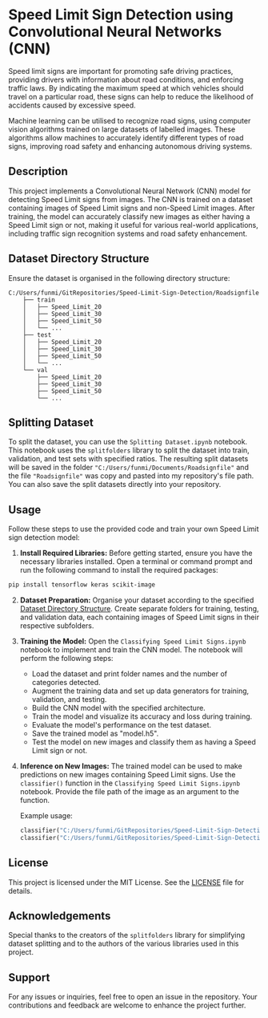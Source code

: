 # Speed Limit Sign Detection using Convolutional Neural Networks (CNN)

Speed limit signs are important for promoting safe driving practices, providing drivers with information about road conditions, and enforcing traffic laws. By indicating the maximum speed at which vehicles should travel on a particular road, these signs can help to reduce the likelihood of accidents caused by excessive speed. 

Machine learning can be utilised to recognize road signs, using computer vision algorithms trained on large datasets of labelled images. These algorithms allow machines to accurately identify different types of road signs, improving road safety and enhancing autonomous driving systems. 
## Description
This project implements a Convolutional Neural Network (CNN) model for detecting Speed Limit signs from images. The CNN is trained on a dataset containing images of Speed Limit signs and non-Speed Limit images. After training, the model can accurately classify new images as either having a Speed Limit sign or not, making it useful for various real-world applications, including traffic sign recognition systems and road safety enhancement.

## Dataset Directory Structure
Ensure the dataset is organised in the following directory structure:
```
C:/Users/funmi/GitRepositories/Speed-Limit-Sign-Detection/Roadsignfile
    ├── train
    │   ├── Speed_Limit_20
    │   ├── Speed_Limit_30
    │   ├── Speed_Limit_50
    │   └── ...
    ├── test
    │   ├── Speed_Limit_20
    │   ├── Speed_Limit_30
    │   ├── Speed_Limit_50
    │   └── ...
    └── val
        ├── Speed_Limit_20
        ├── Speed_Limit_30
        ├── Speed_Limit_50
        └── ...
```
## Splitting Dataset
To split the dataset, you can use the `Splitting Dataset.ipynb` notebook. This notebook uses the `splitfolders` library to split the dataset into train, validation, and test sets with specified ratios. The resulting split datasets will be saved in the folder `"C:/Users/funmi/Documents/Roadsignfile"` and the file `"Roadsignfile"` was copy and pasted into my repository's file path. You can also save the split datasets directly into your repository.

## Usage
Follow these steps to use the provided code and train your own Speed Limit sign detection model:

1. **Install Required Libraries:** Before getting started, ensure you have the necessary libraries installed. Open a terminal or command prompt and run the following command to install the required packages:

```bash
pip install tensorflow keras scikit-image
```

2. **Dataset Preparation:** Organise your dataset according to the specified [Dataset Directory Structure](#dataset-directory-structure). Create separate folders for training, testing, and validation data, each containing images of Speed Limit signs in their respective subfolders.

3. **Training the Model:** Open the `Classifying Speed Limit Signs.ipynb` notebook to implement and train the CNN model. The notebook will perform the following steps:

   - Load the dataset and print folder names and the number of categories detected.
   - Augment the training data and set up data generators for training, validation, and testing.
   - Build the CNN model with the specified architecture.
   - Train the model and visualize its accuracy and loss during training.
   - Evaluate the model's performance on the test dataset.
   - Save the trained model as "model.h5".
   - Test the model on new images and classify them as having a Speed Limit sign or not.

4. **Inference on New Images:** The trained model can be used to make predictions on new images containing Speed Limit signs. Use the `classifier()` function in the `Classifying Speed Limit Signs.ipynb` notebook. Provide the file path of the image as an argument to the function.

   Example usage:
   ```python
   classifier("C:/Users/funmi/GitRepositories/Speed-Limit-Sign-Detection/RoadSign.jpg")
   classifier("C:/Users/funmi/GitRepositories/Speed-Limit-Sign-Detection/NotRoadSign.jpg")
   ```

## License
This project is licensed under the MIT License. See the [LICENSE](LICENSE) file for details.

## Acknowledgements
Special thanks to the creators of the `splitfolders` library for simplifying dataset splitting and to the authors of the various libraries used in this project.

## Support
For any issues or inquiries, feel free to open an issue in the repository. Your contributions and feedback are welcome to enhance the project further.